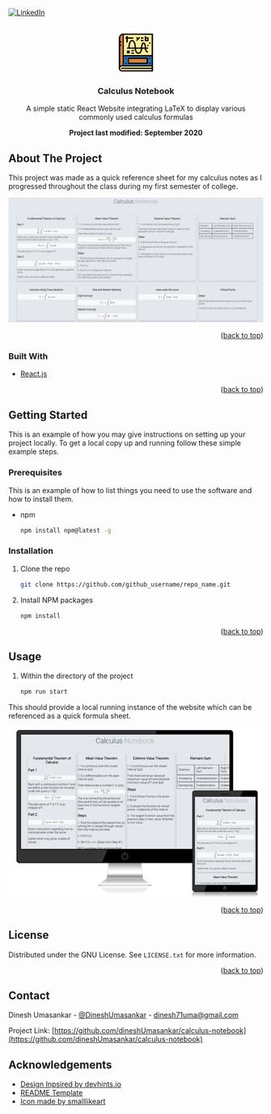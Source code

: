 <div id="top"></div>

[![LinkedIn][linkedin-shield]](https://www.linkedin.com/in/dinesh-umasankar-78354b184/)



<!-- PROJECT LOGO -->
<br />
<div align="center">
  <a href="https://github.com/dineshUmasankar/calculus-notebook">
    <img src="images/icon.png" alt="Logo" width="80" height="80">
  </a>

<h3 align="center">Calculus Notebook</h3>

  <p align="center">
    A simple static React Website integrating LaTeX to display various commonly used calculus formulas
    <br />
  </p>

  <p align="center">
    <b>Project last modified: September 2020</b>
  </p>
</div>



<!-- ABOUT THE PROJECT -->
## About The Project
This project was made as a quick reference sheet for my calculus notes as I progressed throughout the class during my first semester of college.

![Calculus Notebook Screen Shot][product-screenshot]

<p align="right">(<a href="#top">back to top</a>)</p>



### Built With

* [React.js](https://reactjs.org/)

<p align="right">(<a href="#top">back to top</a>)</p>



<!-- GETTING STARTED -->
## Getting Started

This is an example of how you may give instructions on setting up your project locally.
To get a local copy up and running follow these simple example steps.

### Prerequisites

This is an example of how to list things you need to use the software and how to install them.
* npm
  ```sh
  npm install npm@latest -g
  ```

### Installation

1. Clone the repo
   ```sh
   git clone https://github.com/github_username/repo_name.git
   ```
2. Install NPM packages
   ```sh
   npm install
   ```

<p align="right">(<a href="#top">back to top</a>)</p>



<!-- USAGE EXAMPLES -->
## Usage

1. Within the directory of the project
   ```sh
   npm run start
   ```
This should provide a local running instance of the website which can be referenced as a quick formula sheet.

![Responsive Calculus Notebook][product-responsive-screenshot]

<p align="right">(<a href="#top">back to top</a>)</p>


<!-- LICENSE -->
## License

Distributed under the GNU License. See `LICENSE.txt` for more information.

<p align="right">(<a href="#top">back to top</a>)</p>



<!-- CONTACT -->
## Contact

Dinesh Umasankar - [@DineshUmasankar](https://twitter.com/DineshUmasankar) - [dinesh71uma@gmail.com](mailto:dinesh71uma@gmail.com)

Project Link: [https://github.com/dineshUmasankar/calculus-notebook](https://github.com/dineshUmasankar/calculus-notebook)



<!-- ACKNOWLEDGEMENTS -->
## Acknowledgements

* [Design Inpsired by devhints.io](https://devhints.io/)
* [README Template](https://github.com/othneildrew/Best-README-Template)
* [Icon made by smalllikeart](https://www.flaticon.com/authors/smalllikeart)


<!-- MARKDOWN LINKS & IMAGES -->
<!-- https://www.markdownguide.org/basic-syntax/#reference-style-links -->
[linkedin-shield]: https://img.shields.io/badge/-LinkedIn-black.svg?style=for-the-badge&logo=linkedin&colorB=555
[product-screenshot]: images/preview.png
[product-responsive-screenshot]: images/responsive_preview.png
